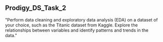 ## Prodigy_DS_Task_2
"Perform data cleaning and exploratory data analysis (EDA) on a dataset of your choice, such as the Titanic dataset from Kaggle. Explore the relationships between variables and identify patterns and trends in the data."
